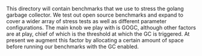 This directory will contain benchmarks that we use to stress the golang garbage collector.
We test out open source benchmarks and expand to cover a wider array of stress tests as well as different parameter configurations.
The main knob we play with is GOGC, although other factors are at play, chief of which is the threshold at which the GC is triggered.
At present we augment this factor by allocating a certain amount of space before running our benchmarks with the GC enabled.
